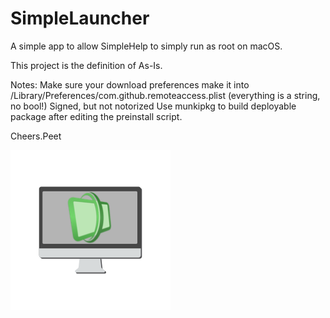 # SimpleLauncher
A simple app to allow SimpleHelp to simply run as root on macOS.

This project is the definition of As-Is.

Notes:
    Make sure your download preferences make it into /Library/Preferences/com.github.remoteaccess.plist (everything is a string, no bool!)
    Signed, but not notorized
    Use munkipkg to build deployable package after editing the preinstall script.

Cheers.Peet

![SimpleLauncher Logo](https://raw.githubusercontent.com/peetinc/SimpleLauncher/master/Code/Icons/icon.png)
